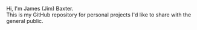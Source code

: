 Hi, I'm James (Jim) Baxter.  
This is my GitHub repository for personal projects I'd like to share with the general public.

<!---
- 👋 Hi, I’m @jameshbaxter
- 👀 I’m interested in ...
- 🌱 I’m currently learning ...
- 💞️ I’m looking to collaborate on ...
- 📫 How to reach me ...
--->
<!---
jameshbaxter/jameshbaxter is a ✨ special ✨ repository because its `README.md` (this file) appears on your GitHub profile.
You can click the Preview link to take a look at your changes.
--->
